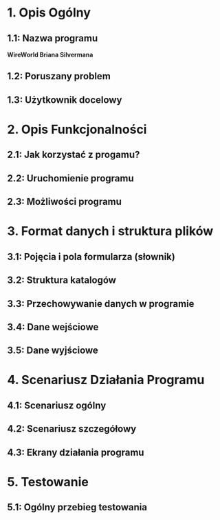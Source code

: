 # 1. Opis Ogólny

## 1.1: Nazwa programu
**WireWorld Briana Silvermana**

## 1.2: Poruszany problem

## 1.3: Użytkownik docelowy

# 2. Opis Funkcjonalności

## 2.1: Jak korzystać z progamu?

## 2.2: Uruchomienie programu

## 2.3: Możliwości programu

# 3. Format danych i struktura plików

## 3.1: Pojęcia i pola formularza (słownik)

## 3.2: Struktura katalogów

## 3.3: Przechowywanie danych w programie

## 3.4: Dane wejściowe

## 3.5: Dane wyjściowe

# 4. Scenariusz Działania Programu

## 4.1: Scenariusz ogólny

## 4.2: Scenariusz szczegółowy

## 4.3: Ekrany działania programu

# 5. Testowanie

## 5.1: Ogólny przebieg testowania